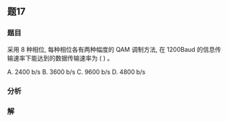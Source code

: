 ## 题17
### 题目
采用 8 种相位, 每种相位各有两种幅度的 QAM 调制方法, 在 1200Baud 的信息传输速率下能达到的数据传输速率为 ( ) 。

A. ${2400}\mathrm{\;b}/\mathrm{s}$ B. ${3600}\mathrm{\;b}/\mathrm{s}$ C. ${9600}\mathrm{\;b}/\mathrm{s}$ D. ${4800}\mathrm{\;b}/\mathrm{s}$
### 分析

### 解